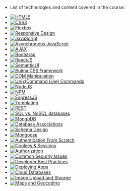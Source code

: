 * List of technologies and content covered in the course:

- [![HTML5](https://img.shields.io/badge/HTML5-FF5733?style=for-the-badge&logo=html5&logoColor=white)](https://developer.mozilla.org/en-US/docs/Web/Guide/HTML/HTML5)
- [![CSS3](https://img.shields.io/badge/CSS3-1572B6?style=for-the-badge&logo=css3&logoColor=white)](https://developer.mozilla.org/en-US/docs/Web/CSS)
- [![Flexbox](https://img.shields.io/badge/Flexbox-FFAC45?style=for-the-badge&logo=css3&logoColor=white)](https://developer.mozilla.org/en-US/docs/Web/CSS/CSS_Flexible_Box_Layout)
- [![Responsive Design](https://img.shields.io/badge/Responsive%20Design-3E2723?style=for-the-badge&logo=responsive-design&logoColor=white)](https://developer.mozilla.org/en-US/docs/Learn/CSS/CSS_layout/Responsive_Design)
- [![JavaScript](https://img.shields.io/badge/JavaScript-F7DF1E?style=for-the-badge&logo=javascript&logoColor=black)](https://developer.mozilla.org/en-US/docs/Web/JavaScript)
- [![Asynchronous JavaScript](https://img.shields.io/badge/Asynchronous%20JavaScript-46A2F1?style=for-the-badge&logo=javascript&logoColor=black)](https://developer.mozilla.org/en-US/docs/Learn/JavaScript/Asynchronous)
- [![AJAX](https://img.shields.io/badge/AJAX-0096D6?style=for-the-badge&logo=javascript&logoColor=black)](https://developer.mozilla.org/en-US/docs/Web/Guide/AJAX)
- [![Bootstrap](https://img.shields.io/badge/Bootstrap-7952B3?style=for-the-badge&logo=bootstrap&logoColor=white)](https://getbootstrap.com/)
- [![ReactJS](https://img.shields.io/badge/ReactJS-61DAFB?style=for-the-badge&logo=react&logoColor=black)](https://reactjs.org/)
- [![SemanticUI](https://img.shields.io/badge/SemanticUI-35BDB2?style=for-the-badge&logo=semantic-ui&logoColor=white)](https://semantic-ui.com/)
- [![Bulma CSS Framework](https://img.shields.io/badge/Bulma%20CSS%20Framework-00D1B2?style=for-the-badge&logo=bulma&logoColor=white)](https://bulma.io/)
- [![DOM Manipulation](https://img.shields.io/badge/DOM%20Manipulation-F7DF1E?style=for-the-badge&logo=javascript&logoColor=black)](https://developer.mozilla.org/en-US/docs/Web/API/Document_Object_Model)
- [![Unix(Command Line) Commands](https://img.shields.io/badge/Unix%20(Command%20Line)%20Commands-000000?style=for-the-badge&logo=linux&logoColor=white)](https://www.gnu.org/software/coreutils/)
- [![NodeJS](https://img.shields.io/badge/NodeJS-339933?style=for-the-badge&logo=node.js&logoColor=white)](https://nodejs.org/)
- [![NPM](https://img.shields.io/badge/NPM-CB3837?style=for-the-badge&logo=npm&logoColor=white)](https://www.npmjs.com/)
- [![ExpressJS](https://img.shields.io/badge/ExpressJS-000000?style=for-the-badge&logo=express&logoColor=white)](https://expressjs.com/)
- [![Templating](https://img.shields.io/badge/Templating-FF5733?style=for-the-badge)](https://developer.mozilla.org/en-US/docs/Learn/Server-side/First_steps/Website_template)
- [![REST](https://img.shields.io/badge/REST-FF5733?style=for-the-badge)](https://restfulapi.net/)
- [![SQL vs. NoSQL databases](https://img.shields.io/badge/SQL%20vs.%20NoSQL%20databases-333333?style=for-the-badge)](https://www.upgrad.com/blog/sql-vs-nosql-differences/)
- [![MongoDB](https://img.shields.io/badge/MongoDB-47A248?style=for-the-badge&logo=mongodb&logoColor=white)](https://www.mongodb.com/)
- [![Database Associations](https://img.shields.io/badge/Database%20Associations-47A248?style=for-the-badge)](https://docs.mongodb.com/manual/tutorial/model-referenced-one-to-many-relationships-between-documents/)
- [![Schema Design](https://img.shields.io/badge/Schema%20Design-47A248?style=for-the-badge)](https://docs.mongodb.com/manual/core/data-modeling-introduction/)
- [![Mongoose](https://img.shields.io/badge/Mongoose-880000?style=for-the-badge&logo=mongoose&logoColor=white)](https://mongoosejs.com/)
- [![Authentication From Scratch](https://img.shields.io/badge/Authentication%20From%20Scratch-333333?style=for-the-badge)](https://auth0.com/blog/authentication-in-node-js/)
- [![Cookies & Sessions](https://img.shields.io/badge/Cookies%20%26%20Sessions-FF5733?style=for-the-badge)](https://developer.mozilla.org/en-US/docs/Web/HTTP/Cookies)
- [![Authorization](https://img.shields.io/badge/Authorization-333333?style=for-the-badge)](https://developer.mozilla.org/en-US/docs/Web/HTTP/Headers/Authorization)
- [![Common Security Issues](https://img.shields.io/badge/Common%20Security%20Issues-FF5733?style=for-the-badge)](https://owasp.org/www-project-top-ten/)
- [![Developer Best Practices](https://img.shields.io/badge/Developer%20Best%20Practices-333333?style=for-the-badge)](https://developer.mozilla.org/en-US/docs/Web/Performance/Best_practices)
- [![Deploying Apps](https://img.shields.io/badge/Deploying%20Apps-333333?style=for-the-badge)](https://devcenter.heroku.com/articles/deploying-nodejs)
- [![Cloud Databases](https://img.shields.io/badge/Cloud%20Databases-47A248?style=for-the-badge)](https://aws.amazon.com/products/databases/)
- [![Image Upload and Storage](https://img.shields.io/badge/Image%20Upload%20and%20Storage-333333?style=for-the-badge)](https://cloud.google.com/storage)
- [![Maps and Geocoding](https://img.shields.io/badge/Maps%20and%20Geocoding-0096D6?style=for-the-badge&logo=google-maps&logoColor=white)](https://developers.google.com/maps)